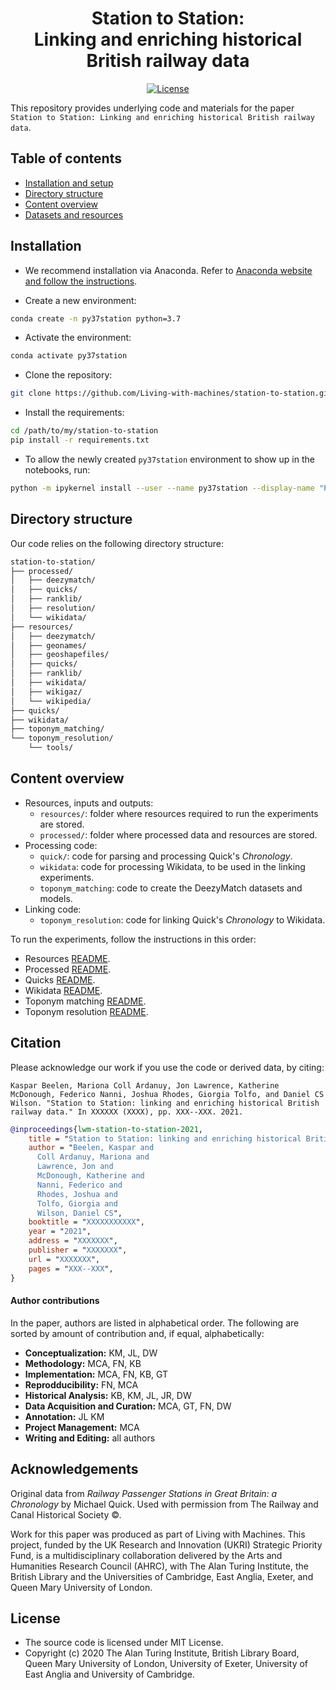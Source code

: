 <div align="center">
    <h1>Station to Station:<br>
        Linking and enriching historical British railway data</h1>
 
<p align="center">
    <a href="https://github.com/Living-with-machines/station-to-station/blob/master/LICENSE">
        <img alt="License" src="https://img.shields.io/badge/License-MIT-yellow.svg">
    </a>
    <br/>
</p>
</div>

This repository provides underlying code and materials for the paper `Station to Station: Linking and enriching historical British railway data`.


Table of contents
--------------------

- [Installation and setup](#installation)
- [Directory structure](#directory-structure)
- [Content overview](#content-overview)
- [Datasets and resources](#datasets-and-resources)


## Installation

* We recommend installation via Anaconda. Refer to [Anaconda website and follow the instructions](https://docs.anaconda.com/anaconda/install/).

* Create a new environment:

```bash
conda create -n py37station python=3.7
```

* Activate the environment:

```bash
conda activate py37station
```

* Clone the repository:

```bash
git clone https://github.com/Living-with-machines/station-to-station.git
```

* Install the requirements:

```bash
cd /path/to/my/station-to-station
pip install -r requirements.txt
```

* To allow the newly created `py37station` environment to show up in the notebooks, run:

```bash
python -m ipykernel install --user --name py37station --display-name "Python (py37station)"
```


## Directory structure

Our code relies on the following directory structure:

```bash
station-to-station/
├── processed/
│   ├── deezymatch/
│   ├── quicks/
│   ├── ranklib/
│   ├── resolution/
│   └── wikidata/
├── resources/
│   ├── deezymatch/
│   ├── geonames/
│   ├── geoshapefiles/
│   ├── quicks/
│   ├── ranklib/
│   ├── wikidata/
│   ├── wikigaz/
│   └── wikipedia/
├── quicks/
├── wikidata/
├── toponym_matching/
└── toponym_resolution/
    └── tools/
```


## Content overview

* Resources, inputs and outputs:
    * `resources/`: folder where resources required to run the experiments are stored.
    * `processed/`: folder where processed data and resources are stored.
* Processing code:
    * `quick/`: code for parsing and processing Quick's _Chronology_.
    * `wikidata`: code for processing Wikidata, to be used in the linking experiments.
    * `toponym_matching`: code to create the DeezyMatch datasets and models.
* Linking code:
    * `toponym_resolution`: code for linking Quick's _Chronology_ to Wikidata.
    
    
To run the experiments, follow the instructions in this order:
* Resources [README](https://github.com/Living-with-machines/station-to-station/blob/master/resources/README.md).
* Processed [README](https://github.com/Living-with-machines/station-to-station/blob/master/processed/README.md).
* Quicks [README](https://github.com/Living-with-machines/station-to-station/blob/master/quicks/README.md).
* Wikidata [README](https://github.com/Living-with-machines/station-to-station/blob/master/wikidata/README.md).
* Toponym matching [README](https://github.com/Living-with-machines/station-to-station/blob/master/toponym_matching/README.md).
* Toponym resolution [README](https://github.com/Living-with-machines/station-to-station/blob/master/toponym_resolution/README.md).


## Citation

Please acknowledge our work if you use the code or derived data, by citing:

```
Kaspar Beelen, Mariona Coll Ardanuy, Jon Lawrence, Katherine McDonough, Federico Nanni, Joshua Rhodes, Giorgia Tolfo, and Daniel CS Wilson. "Station to Station: linking and enriching historical British railway data." In XXXXXX (XXXX), pp. XXX--XXX. 2021.
```

```bibtex
@inproceedings{lwm-station-to-station-2021,
    title = "Station to Station: linking and enriching historical British railway data",
    author = "Beelen, Kaspar and
      Coll Ardanuy, Mariona and
      Lawrence, Jon and
      McDonough, Katherine and
      Nanni, Federico and
      Rhodes, Joshua and
      Tolfo, Giorgia and
      Wilson, Daniel CS",
    booktitle = "XXXXXXXXXXX",
    year = "2021",
    address = "XXXXXXX",
    publisher = "XXXXXXX",
    url = "XXXXXXX",
    pages = "XXX--XXX",
}
```

#### Author contributions
In the paper, authors are listed in alphabetical order. The following are sorted by amount of contribution and, if equal, alphabetically:
* **Conceptualization:** KM, JL, DW
* **Methodology:** MCA, FN, KB
* **Implementation:** MCA, FN, KB, GT
* **Reprodducibility:** FN, MCA
* **Historical Analysis:** KB, KM, JL, JR, DW
* **Data Acquisition and Curation:** MCA, GT, FN, DW
* **Annotation:** JL KM
* **Project Management:** MCA
* **Writing and Editing:** all authors
 
## Acknowledgements

Original data from _Railway Passenger Stations in Great Britain: a Chronology_ by Michael Quick. Used with permission from The Railway and Canal Historical Society ©.

Work for this paper was produced as part of Living with Machines. This project, funded by the UK Research and Innovation (UKRI) Strategic Priority Fund, is a multidisciplinary collaboration delivered by the Arts and Humanities Research Council (AHRC), with The Alan Turing Institute, the British Library and the Universities of Cambridge, East Anglia, Exeter, and Queen Mary University of London.

## License

- The source code is licensed under MIT License.
- Copyright (c) 2020 The Alan Turing Institute, British Library Board, Queen Mary University of London, University of Exeter, University of East Anglia and University of Cambridge.
